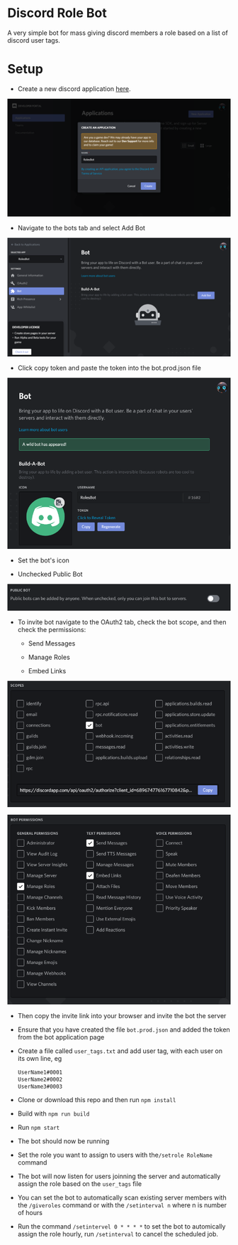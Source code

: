 # Discord Role Bot

A very simple bot for mass giving discord members a role based on a list of discord user tags.

# Setup

* Create a new discord application [here](https://discordapp.com/developers/applications/).

![image-20200318142110198](./readme.assets/image-20200318142110198.png)

* Navigate to the bots tab and select Add Bot

![image-20200318142346876](./readme.assets/image-20200318142346876.png)

* Click copy token and paste the token into the bot.prod.json file

![image-20200318142639753](./readme.assets/image-20200318142613976.png)

* Set the bot's icon

* Unchecked Public Bot

![image-20200318142712657](./readme.assets/image-20200318142712657.png)



* To invite bot navigate to the OAuth2 tab, check the bot scope, and then check the permissions:
  * Send Messages

  * Manage Roles
  * Embed Links

![image-20200318143529032](./readme.assets/image-20200318143529032.png)

![image-20200318143543490](./readme.assets/image-20200318150803967.png)

* Then copy the invite link into your browser and invite the bot the server

* Ensure that you have created the file `bot.prod.json` and added the token from the bot application page
* Create a file called `user_tags.txt` and add user tag, with each user on its own line, eg
  ```
  UserName1#0001
  UserName2#0002
  UserName3#0003
  ```
* Clone or download this repo and then run  `npm install`
* Build with `npm run build`
* Run `npm start`
* The bot should now be running
* Set the role you want to assign to users with the`/setrole RoleName` command
* The bot will now listen for users joinning the server and automatically assign the role based on the `user_tags` file
* You can set the bot to automatically scan existing server members with the `/giveroles` command or with the `/setinterval n` where n is number of hours
* Run the command `/setintervel 0 * * * *` to set the bot to automically assign the role hourly, run `/setinterval` to cancel the scheduled job.
